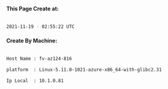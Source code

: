 
   
#### This Page Create at:

```bash

2021-11-19 - 02:55:22 UTC

```

#### Create By Machine:

```bash

Host Name : fv-az124-816

platform  : Linux-5.11.0-1021-azure-x86_64-with-glibc2.31

Ip Local  : 10.1.0.81

```

